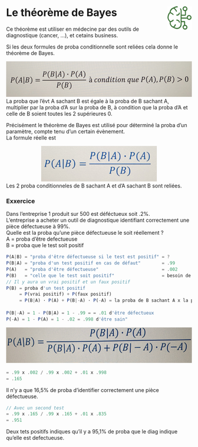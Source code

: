 # **Le théorème de Bayes** <a href="../"><img src="https://github.com/MiKL5/BI/blob/master/assets/bi.svg" alt="Data science" align="right" height="64px"></a>

Ce théorème est utiliser en médecine par des outils de diagnostique (cancer, …), et cetains business.

Si les deux formules de proba conditionnelle sont reliées cela donne le théorème de Bayes.
<a href="#"><div align="center"><img src="../../assets/bayes.jpg" height="96px"></div></a>
La proba que l’évt A sachant B est égale à la proba de B sachant A, multiplier par la proba d’A sur la proba de B, à condition que la proba d’A et celle de B soient toutes les 2 supérieures 0.

Précisément le théorème de Bayes est utilisé pour déterminé la proba d’un paramètre, compte tenu d’un certain évènement.  
La formule réelle est
<a href="#"><div align="center"><img src="../../assets/bayesGenerale.jpg" height="96px"></div></a>
Les 2 proba conditionneles de B sachant A et d’A sachant B sont reliées.
### Exxercice
Dans l’entreprise 1 produit sur 500 est déféctueux soit .2%.  
L’entreprise a acheter un outil de diagnostique identifiant correctement une pièce défectueuse à 99%.  
Quelle est la proba qu’une pièce défectueuse le soit réellement ?  
A = proba d’être defectueuse  
B = proba que le test soit positif  
```js
P(A|B) = "proba d'être défectueuse si le test est positif" = ?
P(B|A) = "proba d'un test positif en cas de défaut"        = .99
P(A)   = "proba d'être défectueuse"                        = .002
P(B)   = "celle que le test soit positif"                  = besoin de la calculer
// Il y aura un vrai positif et un faux positif
P(B) = proba d'un test positif
     = P(vrai positif) + P(faux positif)
     = P(B|A) · P(A) + P(B|-A) · P(-A) = la proba de B sachant A x la proba de A défectueux + proba d'un faux positif x la proba qu'il ne soit pas défectueux

P(B|-A) = 1 - P(B|A) = 1 - .99 = = .01 d'être défectueux
P(-A) = 1 - P(A) = 1 - .02 = .998 d'être sain"
```
<a href="#"><div align="center"><img src="../../assets/bayesBigVersion.jpg" height="96px"></div></a>
```js
= .99 x .002 / .99 x .002 + .01 x .998
= .165
```
Il n’y a que 16,5% de proba d’identifier correctement une pièce défectueuse.
```js
// Avec un second test
= .99 x .165 / .99 x .165 + .01 x .835
= .951
```
Deux tets positifs indiques qu’il y a 95,1% de proba que le diag indique qu’elle est defectueuse.